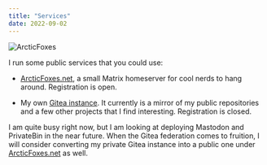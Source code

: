 ```yaml
---
title: "Services"
date: 2022-09-02
---
```


![ArcticFoxes](/images/arcticfoxes.png)

I run some public services that you could use:

- [ArcticFoxes.net](https://arcticfoxes.net), a small Matrix homeserver for cool nerds to hang around. Registration is open.

- My own [Gitea instance](https://git.tommytran.io). It currently is a mirror of my public repositories and a few other projects that I find interesting. Registration is closed.

I am quite busy right now, but I am looking at deploying Mastodon and PrivateBin in the near future. When the Gitea federation comes to fruition, I will consider converting my private Gitea instance into a public one under [ArcticFoxes.net](https://arcticfoxes.net) as well.